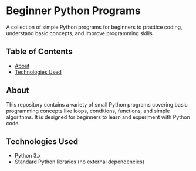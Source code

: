 # Beginner Python Programs

A collection of simple Python programs for beginners to practice coding, understand basic concepts, and improve programming skills.

## Table of Contents
- [About](#about)
- [Technologies Used](#technologies-used)

## About
This repository contains a variety of small Python programs covering basic programming concepts like loops, conditions, functions, and simple algorithms. It is designed for beginners to learn and experiment with Python code.

## Technologies Used
- Python 3.x
- Standard Python libraries (no external dependencies)
